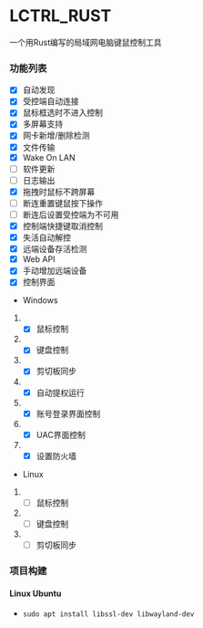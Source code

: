 # LCTRL_RUST
一个用Rust编写的局域网电脑键鼠控制工具

### 功能列表
- [x] 自动发现
- [x] 受控端自动连接
- [x] 鼠标框选时不进入控制
- [x] 多屏幕支持
- [x] 网卡新增/删除检测
- [x] 文件传输
- [x] Wake On LAN
- [ ] 软件更新
- [ ] 日志输出
- [x] 拖拽时鼠标不跨屏幕
- [ ] 断连重置键鼠按下操作
- [ ] 断连后设置受控端为不可用
- [x] 控制端快捷键取消控制
- [x] 失活自动解控
- [x] 远端设备存活检测
- [x] Web API
- [x] 手动增加远端设备
- [x] 控制界面
- Windows
1. - [x] 鼠标控制
2. - [x] 键盘控制
3. - [x] 剪切板同步
4. - [x] 自动提权运行
5. - [x] 账号登录界面控制
5. - [x] UAC界面控制
6. - [x] 设置防火墙
- Linux
1. - [ ] 鼠标控制
2. - [ ] 键盘控制
3. - [ ] 剪切板同步

### 项目构建

#### Linux Ubuntu
- `sudo apt install libssl-dev libwayland-dev`
